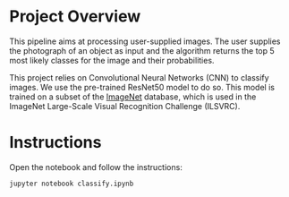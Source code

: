 # Project Overview
This pipeline aims at processing user-supplied images. The user supplies the photograph of an object as input and the algorithm returns the top 5 most likely classes for the image and their probabilities.  

This project relies on Convolutional Neural Networks (CNN) to classify images. We use the pre-trained ResNet50 model to do so. This model is trained on a subset of the [ImageNet](http://www.image-net.org/) database, which is used in the ImageNet Large-Scale Visual Recognition Challenge (ILSVRC).

# Instructions
Open the notebook and follow the instructions:
```
jupyter notebook classify.ipynb
```
